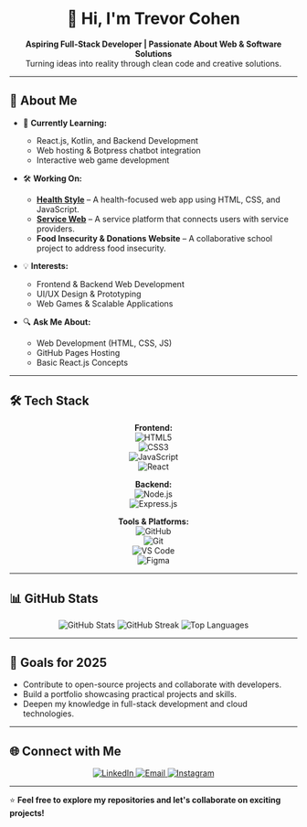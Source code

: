 <h1 align="center">👋 Hi, I'm Trevor Cohen</h1>

<p align="center">
  <strong>Aspiring Full-Stack Developer | Passionate About Web & Software Solutions</strong><br>
  Turning ideas into reality through clean code and creative solutions.
</p>

---

## 🚀 About Me  

- 🌱 **Currently Learning:**  
  - React.js, Kotlin, and Backend Development  
  - Web hosting & Botpress chatbot integration  
  - Interactive web game development  

- 🛠️ **Working On:**  
  - **[Health Style](https://github.com/Trevorcohen16/Health-Style-.git)** – A health-focused web app using HTML, CSS, and JavaScript.  
  - **[Service Web](https://github.com/trevorcohen16/service-web)** – A service platform that connects users with service providers.  
  - **Food Insecurity & Donations Website** – A collaborative school project to address food insecurity.  

- 💡 **Interests:**  
  - Frontend & Backend Web Development  
  - UI/UX Design & Prototyping  
  - Web Games & Scalable Applications  

- 🔍 **Ask Me About:**  
  - Web Development (HTML, CSS, JS)  
  - GitHub Pages Hosting  
  - Basic React.js Concepts  

---

## 🛠️ Tech Stack  

<div align="center">

**Frontend:**  
![HTML5](https://img.shields.io/badge/HTML5-E34F26?style=for-the-badge&logo=html5&logoColor=white)  
![CSS3](https://img.shields.io/badge/CSS3-1572B6?style=for-the-badge&logo=css3&logoColor=white)  
![JavaScript](https://img.shields.io/badge/JavaScript-F7DF1E?style=for-the-badge&logo=javascript&logoColor=black)  
![React](https://img.shields.io/badge/React-20232A?style=for-the-badge&logo=react&logoColor=61DAFB)  

**Backend:**  
![Node.js](https://img.shields.io/badge/Node.js-43853D?style=for-the-badge&logo=node.js&logoColor=white)  
![Express.js](https://img.shields.io/badge/Express.js-000000?style=for-the-badge&logo=express&logoColor=white)  

**Tools & Platforms:**  
![GitHub](https://img.shields.io/badge/GitHub-181717?style=for-the-badge&logo=github&logoColor=white)  
![Git](https://img.shields.io/badge/Git-F05032?style=for-the-badge&logo=git&logoColor=white)  
![VS Code](https://img.shields.io/badge/VS%20Code-007ACC?style=for-the-badge&logo=visual-studio-code&logoColor=white)  
![Figma](https://img.shields.io/badge/Figma-F24E1E?style=for-the-badge&logo=figma&logoColor=white)  

</div>

---

## 📊 GitHub Stats  

<p align="center">
  <img src="https://github-readme-stats.vercel.app/api?username=trevorcohen16&show_icons=true&theme=tokyonight" alt="GitHub Stats" />
  <img src="https://github-readme-streak-stats.herokuapp.com/?user=trevorcohen16&theme=tokyonight" alt="GitHub Streak" />
  <img src="https://github-readme-stats.vercel.app/api/top-langs/?username=trevorcohen16&layout=compact&theme=tokyonight" alt="Top Languages" />
</p>

---

## 🎯 Goals for 2025  

- Contribute to open-source projects and collaborate with developers.  
- Build a portfolio showcasing practical projects and skills.  
- Deepen my knowledge in full-stack development and cloud technologies.  

---

## 🌐 Connect with Me  

<p align="center">
  <a href="https://www.linkedin.com/in/trevor-cohen-526462343">
    <img src="https://img.shields.io/badge/LinkedIn-0077B5?style=for-the-badge&logo=linkedin&logoColor=white" alt="LinkedIn" />
  </a>
  <a href="mailto:mutemacohen@gmail.com">
    <img src="https://img.shields.io/badge/Email-D14836?style=for-the-badge&logo=gmail&logoColor=white" alt="Email" />
  </a>
  <a href="https://www.instagram.com/trevor_cohen_">
    <img src="https://img.shields.io/badge/Instagram-E4405F?style=for-the-badge&logo=instagram&logoColor=white" alt="Instagram" />
  </a>
</p>

---

⭐ **Feel free to explore my repositories and let's collaborate on exciting projects!**
